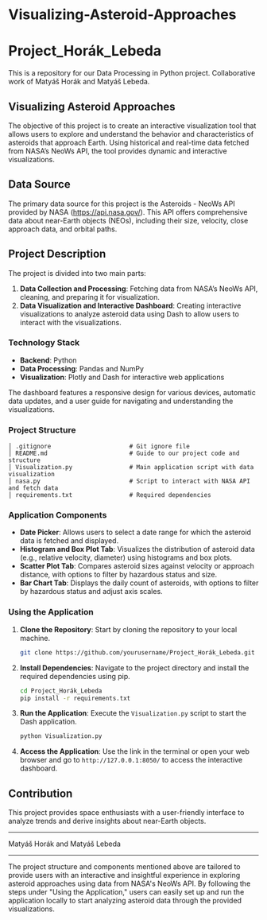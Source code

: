 # Visualizing-Asteroid-Approaches
# Project_Horák_Lebeda

This is a repository for our Data Processing in Python project. Collaborative work of Matyáš Horák and Matyáš Lebeda.

## Visualizing Asteroid Approaches

The objective of this project is to create an interactive visualization tool that allows users to explore and understand the behavior and characteristics of asteroids that approach Earth. Using historical and real-time data fetched from NASA’s NeoWs API, the tool provides dynamic and interactive visualizations.

## Data Source

The primary data source for this project is the Asteroids - NeoWs API provided by NASA (https://api.nasa.gov/). This API offers comprehensive data about near-Earth objects (NEOs), including their size, velocity, close approach data, and orbital paths.

## Project Description

The project is divided into two main parts:

1. **Data Collection and Processing**: Fetching data from NASA’s NeoWs API, cleaning, and preparing it for visualization.
2. **Data Visualization and Interactive Dashboard**: Creating interactive visualizations to analyze asteroid data using Dash to allow users to interact with the visualizations.

### Technology Stack

- **Backend**: Python
- **Data Processing**: Pandas and NumPy
- **Visualization**: Plotly and Dash for interactive web applications

The dashboard features a responsive design for various devices, automatic data updates, and a user guide for navigating and understanding the visualizations.

### Project Structure

```plaintext
│ .gitignore                      # Git ignore file
│ README.md                       # Guide to our project code and structure
│ Visualization.py                # Main application script with data visualization
│ nasa.py                         # Script to interact with NASA API and fetch data
│ requirements.txt                # Required dependencies
```

### Application Components

- **Date Picker**: Allows users to select a date range for which the asteroid data is fetched and displayed.
- **Histogram and Box Plot Tab**: Visualizes the distribution of asteroid data (e.g., relative velocity, diameter) using histograms and box plots.
- **Scatter Plot Tab**: Compares asteroid sizes against velocity or approach distance, with options to filter by hazardous status and size.
- **Bar Chart Tab**: Displays the daily count of asteroids, with options to filter by hazardous status and adjust axis scales.

### Using the Application

1. **Clone the Repository**: Start by cloning the repository to your local machine.

    ```bash
    git clone https://github.com/yourusername/Project_Horák_Lebeda.git
    ```

2. **Install Dependencies**: Navigate to the project directory and install the required dependencies using pip.

    ```bash
    cd Project_Horák_Lebeda
    pip install -r requirements.txt
    ```

3. **Run the Application**: Execute the `Visualization.py` script to start the Dash application.

    ```bash
    python Visualization.py
    ```

4. **Access the Application**: Use the link in the terminal or open your web browser and go to `http://127.0.0.1:8050/` to access the interactive dashboard.

## Contribution

This project provides space enthusiasts with a user-friendly interface to analyze trends and derive insights about near-Earth objects.

---

Matyáš Horák and Matyáš Lebeda

---

The project structure and components mentioned above are tailored to provide users with an interactive and insightful experience in exploring asteroid approaches using data from NASA's NeoWs API. By following the steps under "Using the Application," users can easily set up and run the application locally to start analyzing asteroid data through the provided visualizations.

